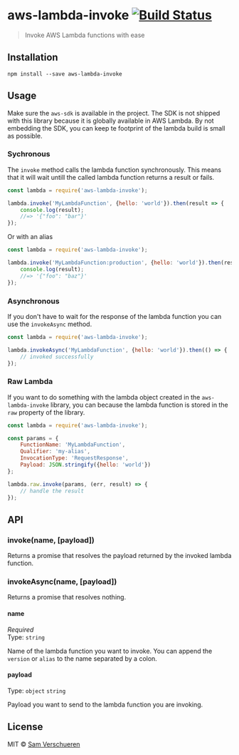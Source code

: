 # aws-lambda-invoke [![Build Status](https://travis-ci.org/SamVerschueren/aws-lambda-invoke.svg?branch=master)](https://travis-ci.org/SamVerschueren/aws-lambda-invoke)

> Invoke AWS Lambda functions with ease


## Installation

```
npm install --save aws-lambda-invoke
```


## Usage

Make sure the `aws-sdk` is available in the project. The SDK is not shipped with this library because it is globally available in AWS Lambda. By not embedding the
SDK, you can keep te footprint of the lambda build is small as possible.

### Sychronous

The `invoke` method calls the lambda function synchronously. This means that it will wait untill the called lambda function
returns a result or fails.

```js
const lambda = require('aws-lambda-invoke');

lambda.invoke('MyLambdaFunction', {hello: 'world'}).then(result => {
    console.log(result);
    //=> '{"foo": "bar"}'
});
```

Or with an alias

```js
const lambda = require('aws-lambda-invoke');

lambda.invoke('MyLambdaFunction:production', {hello: 'world'}).then(result => {
    console.log(result);
    //=> '{"foo": "baz"}'
});
```

### Asynchronous

If you don't have to wait for the response of the lambda function you can use the `invokeAsync` method.

```js
const lambda = require('aws-lambda-invoke');

lambda.invokeAsync('MyLambdaFunction', {hello: 'world'}).then(() => {
    // invoked successfully
});
```

### Raw Lambda

If you want to do something with the lambda object created in the `aws-lambda-invoke` library, you can because the lambda function is stored
in the `raw` property of the library.

```js
const lambda = require('aws-lambda-invoke');

const params = {
    FunctionName: 'MyLambdaFunction',
    Qualifier: 'my-alias',
    InvocationType: 'RequestResponse',
    Payload: JSON.stringify({hello: 'world'})
};

lambda.raw.invoke(params, (err, result) => {
    // handle the result
});
```


## API

### invoke(name, [payload])

Returns a promise that resolves the payload returned by the invoked lambda function.

### invokeAsync(name, [payload])

Returns a promise that resolves nothing.

#### name

*Required*<br>
Type: `string`

Name of the lambda function you want to invoke. You can append the `version` or `alias` to the name separated by a colon.

#### payload

Type: `object` `string`

Payload you want to send to the lambda function you are invoking.


## License

MIT © [Sam Verschueren](https://github.com/SamVerschueren)
